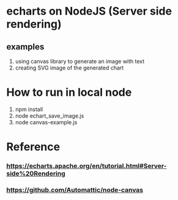 # echarts on NodeJS (Server side rendering)
## examples
1) using canvas library to generate an image with text
2) creating SVG image of the generated chart

# How to run in local node

1) npm install
2) node echart_save_image.js
3) node canvas-example.js

# Reference
### https://echarts.apache.org/en/tutorial.html#Server-side%20Rendering
### https://github.com/Automattic/node-canvas

